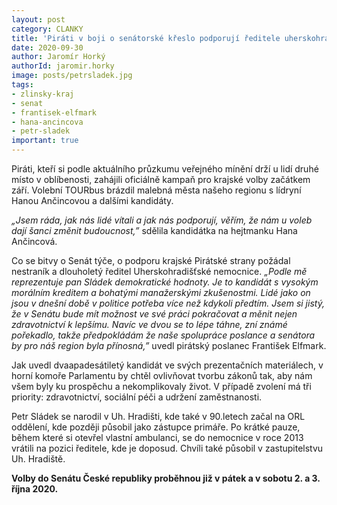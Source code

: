 ```yaml
---
layout: post
category: CLANKY
title: 'Piráti v boji o senátorské křeslo podporují ředitele uherskohradišťské nemocnice Petra Sládka'
date: 2020-09-30
author: Jaromír Horký
authorId: jaromir.horky
image: posts/petrsladek.jpg
tags: 
- zlinsky-kraj
- senat
- frantisek-elfmark
- hana-ancincova
- petr-sladek
important: true
---
```


Piráti, kteří si podle aktuálního průzkumu veřejného mínění drží u lidí druhé místo v oblíbenosti, zahájili oficiálně kampaň pro krajské volby začátkem září. Volební TOURbus brázdil malebná města našeho regionu s lídryní Hanou Ančincovou a dalšími kandidáty.

*„Jsem ráda, jak nás lidé vítali a jak nás podporují, věřím, že nám u voleb dají šanci změnit budoucnost,”* sdělila kandidátka na hejtmanku Hana Ančincová.
 
Co se bitvy o Senát týče, o podporu krajské Pirátské strany požádal nestraník a dlouholetý ředitel Uherskohradišťské nemocnice. *„Podle mě reprezentuje pan Sládek demokratické hodnoty. Je to kandidát s vysokým morálním kreditem a bohatými manažerskými zkušenostmi. Lidé jako on jsou v dnešní době v politice potřeba více než kdykoli předtím. Jsem si jistý, že v Senátu bude mít možnost ve své práci pokračovat a měnit nejen zdravotnictví k lepšímu. Navíc ve dvou se to lépe táhne, zní známé pořekadlo, takže předpokládám že naše spolupráce poslance a senátora by pro náš region byla přínosná,”* uvedl pirátský poslanec František Elfmark.

Jak uvedl dvaapadesátiletý kandidát ve svých prezentačních materiálech, v horní komoře Parlamentu by chtěl ovlivňovat tvorbu zákonů tak, aby nám všem byly ku prospěchu a nekomplikovaly život. V případě zvolení má tři priority: zdravotnictví, sociální péči a udržení zaměstnanosti.

Petr Sládek se narodil v Uh. Hradišti, kde také v 90.letech začal na ORL oddělení, kde později působil jako zástupce primáře. Po krátké pauze, během které si otevřel vlastní ambulanci, se do nemocnice v roce 2013 vrátili na pozici ředitele, kde je doposud. Chvíli také působil v zastupitelstvu Uh. Hradiště. 

**Volby do Senátu České republiky proběhnou již v pátek a v sobotu 2. a 3. října 2020.** 
